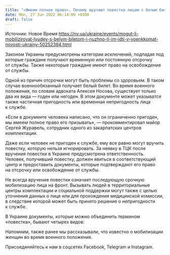 ```yaml
---
title: "«Имеем полное право». Почему вручают повестки лицам с белым билетом и могут ли их мобилизировать"
date: Mon, 27 Jun 2022 06:14:00 +0300
draft: false
---
```

Источник: Новое Время https://nv.ua/ukraine/events/mogut-li-mobilizirovat-lyudey-s-belym-biletom-i-nuzhno-li-im-idti-v-voenkkomat-novosti-ukrainy-50252364.html


Законом Украины предусмотрены категории исключений, подпадая под которые граждане получают временную или постоянную отсрочку от службы. Также некоторые граждане имеют право на освобождение от службы.

 Одной из причин отсрочки могут быть проблемы со здоровьем. В таком случае военнообязанный получает белый билет. Во время военного положения, по словам адвоката Алексея Носова, существует только два их вида — годен или негоден. В этом документе может указыватся также частичная пригодность или временная непригодность лица к службе.

«Если в документе человека написано, что он ограниченно пригоден, мы имеем полное право его призывать», — прокомментировал майор Сергей Журавель, сотрудник одного из закарпатских центров комплектации.

 Даже если человек не пригоден к службе, ему все равно могут вручить повестку, которую нельзя игнорировать. За неявку в ТЦК после вручения повестки в Украине предусмотрена ответственность. Человек, получивший повестку, должен явиться в соответствующий центр и предоставить документы, которые подтверждают его право на отсрочку или освобождение от службы.

Не всегда вручение повестки означает последующую срочную мобилизацию лица на фронт. Вызывать людей в территориальные центры комплектации и социальной поддержки могут также с целью уточнения данных о лице или для прохождения медицинской комиссии, в следствие которой может быть принято решение о непригодности к службе.

 В Украине документы, которые можно объединить термином «повестка», бывают четырех видов:

 Напомним, также ранее мы рассказывали, что известно о мобилизации женщин во время военного положения. 

Присоединяйтесь к нам в соцсетях Facebook, Telegram и Instagram.
